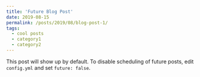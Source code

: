 ```yaml
---
title: 'Future Blog Post'
date: 2019-08-15
permalink: /posts/2019/08/blog-post-1/
tags:
  - cool posts
  - category1
  - category2
---
```


This post will show up by default. To disable scheduling of future posts, edit `config.yml` and set `future: false`. 
